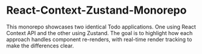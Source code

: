 # React-Context-Zustand-Monorepo

This monorepo showcases two identical Todo applications. One using React Context API and the other using Zustand. The goal is to highlight how each approach handles component re-renders, with real-time render tracking to make the differences clear.
